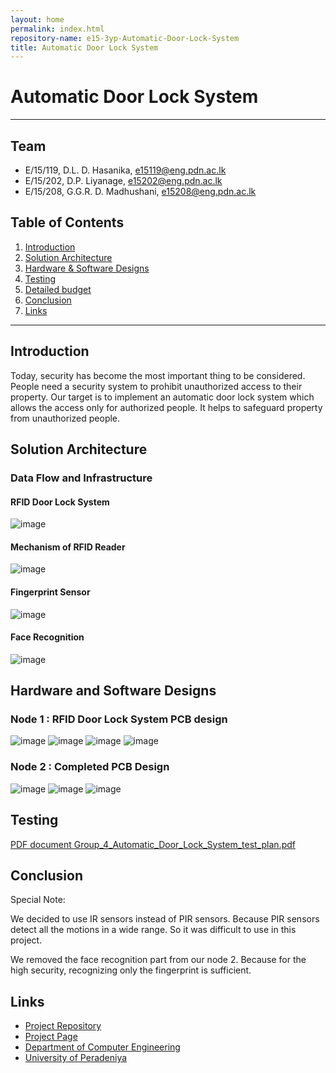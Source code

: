 ```yaml
---
layout: home
permalink: index.html
repository-name: e15-3yp-Automatic-Door-Lock-System
title: Automatic Door Lock System
---
```

# Automatic Door Lock System

---
## Team
-  E/15/119, D.L. D. Hasanika, [e15119@eng.pdn.ac.lk](mailto:e15119@eng.pdn.ac.lk)
-  E/15/202, D.P. Liyanage, [e15202@eng.pdn.ac.lk](mailto:e15202@eng.pdn.ac.lk)
-  E/15/208, G.G.R. D. Madhushani, [e15208@eng.pdn.ac.lk](mailto:e15208@eng.pdn.ac.lk)

## Table of Contents
1. [Introduction](#introduction)
2. [Solution Architecture](#solution-architecture )
3. [Hardware & Software Designs](#hardware-and-software-designs)
4. [Testing](#testing)
5. [Detailed budget](#detailed-budget)
6. [Conclusion](#conclusion)
7. [Links](#links)

---

## Introduction


Today, security has become the most important thing to be considered. People need a security system to prohibit unauthorized access to their property. Our target is to implement an automatic door lock system which allows the access only for authorized people. It helps to safeguard property from unauthorized people. 


## Solution Architecture

### Data Flow and Infrastructure
#### RFID Door Lock System
![image](https://user-images.githubusercontent.com/73756777/119256010-2e5d5580-bbdc-11eb-8da4-2ede3789e3fc.png)
#### Mechanism of RFID Reader
![image](https://user-images.githubusercontent.com/73756777/119256021-3ae1ae00-bbdc-11eb-925a-750572ff2004.png)
#### Fingerprint Sensor
![image](https://user-images.githubusercontent.com/73756777/119256034-47660680-bbdc-11eb-8f4d-addde3c1924d.png)
#### Face Recognition
![image](https://user-images.githubusercontent.com/73756777/119256051-58167c80-bbdc-11eb-9e65-60ac5fcb0d0c.png)


## Hardware and Software Designs
### Node 1 : RFID Door Lock System PCB design
![image](https://user-images.githubusercontent.com/73756777/119256070-6ebcd380-bbdc-11eb-9322-41392a330225.png)
![image](https://user-images.githubusercontent.com/73756777/119256124-b80d2300-bbdc-11eb-8716-11f337f32c19.png)
![image](https://user-images.githubusercontent.com/73756777/119256129-bba0aa00-bbdc-11eb-8a2f-eb9f793d6977.png)
![image](https://user-images.githubusercontent.com/73756777/119256132-be9b9a80-bbdc-11eb-9da1-6b475a0922ce.png)
### Node 2 : Completed PCB Design
![image](https://user-images.githubusercontent.com/73756777/119256150-decb5980-bbdc-11eb-80b8-e4a0b7664243.png)
![image](https://user-images.githubusercontent.com/73756777/119256146-db37d280-bbdc-11eb-9fc9-162bf7f601d2.png)
![image](https://user-images.githubusercontent.com/73756777/119256158-e7239480-bbdc-11eb-8aa0-7522cde0f313.png)




## Testing

[PDF document Group_4_Automatic_Door_Lock_System_test_plan.pdf](-----------------------------------)


## Conclusion

Special Note: 

We decided to use IR sensors instead of PIR sensors. Because PIR sensors detect all the motions in a wide range. So it was difficult to use in this project.

We removed the face recognition part from our node 2. Because for the high security, recognizing only the fingerprint is sufficient. 

## Links  
- <a href = "https://github.com/cepdnaclk/e15-3yp-Automatic-Door-Lock-System" target = "_blank"> Project Repository </a>
- <a href = "https://cepdnaclk.github.io/e15-3yp-Automatic-Door-Lock-System/" target = "_blank">Project Page</a>
- <a href = "http://www.ce.pdn.ac.lk/" target = "_blank">Department of Computer Engineering</a>
- <a href = "https://eng.pdn.ac.lk/" target = "_blank">University of Peradeniya</a>


[//]: # (Please refer this to learn more about Markdown syntax)
[//]: # (https://github.com/adam-p/markdown-here/wiki/Markdown-Cheatsheet)
